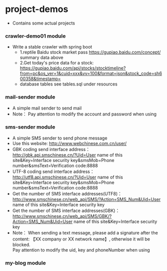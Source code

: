 # project-demos
 * Contains some actual projects

### crawler-demo01 module
 * Write a stable crawler with spring boot
   * 1.reptile Baidu stock market pass  https://gupiao.baidu.com/concept/  summary data above
   * 2.Get today's price data for a stock:  
   https://gupiao.baidu.com/api/stocks/stocktimeline?from=pc&os_ver=1&cuid=xxx&vv=100&format=json&stock_code=sh600358&timestamp=
   * database tables see tables.sql under resources
    
### mail-sender module
 * A simple mail sender to send mail
 * Note： Pay attention to modify the account and password when using
 
### sms-sender module
 * A simple SMS sender to send phone message
 * Use this website: http://www.webchinese.com.cn/user/  
 * GBK coding send interface address：  
 http://gbk.api.smschinese.cn/?Uid=User name of this site&Key=Interface security key&smsMob=Phone number&smsText=Verification code:8888
 * UTF-8 coding send interface address：  
 http://utf8.api.smschinese.cn/?Uid=User name of this site&Key=Interface security key&smsMob=Phone number&smsText=Verification code:8888
 * Get the number of SMS interface addresses(UTF8)：  
 http://www.smschinese.cn/web_api/SMS/?Action=SMS_Num&Uid=User name of this site&Key=Interface security key
 * Get the number of SMS interface addresses(GBK)：  
 http://www.smschinese.cn/web_api/SMS/GBK/?Action=SMS_Num&Uid=User name of this site&Key=Interface security key
 * Note： When sending a text message, please add a signature after the content: 【XX company or XX network name】, 
 otherwise it will be blocked.  
 Pay attention to modify the uid, key and phoneNumber when using

### my-blog module

